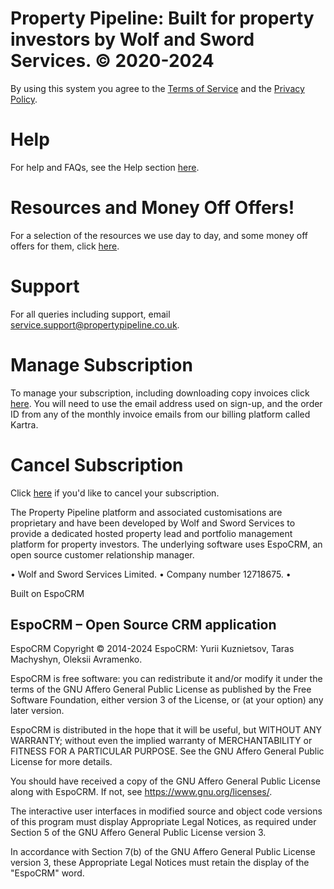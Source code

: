 # Property Pipeline: Built for property investors by Wolf and Sword Services. © 2020-2024

By using this system you agree to the [Terms of Service](https://lm.propertypipeline.co.uk/pp-terms) and the [Privacy Policy](https://lm.propertypipeline.co.uk/pp-privacy).

# Help

For help and FAQs, see the Help section [here](https://wolfandsword.kartra.com/portal/nK48O1cTRg9c/index).

# Resources and Money Off Offers!

For a selection of the resources we use day to day, and some money off offers for them, click [here](https://lm.wolfandsword.com/ppresourcesoffers).

# Support

For all queries including support, email [service.support@propertypipeline.co.uk](mailto:service.support@propertypipeline.co.uk).

# Manage Subscription

To manage your subscription, including downloading copy invoices click [here](https://wolfandsword.kartra.com/self_billing/DRswbhAOgM9c). You will need to use the email address used on sign-up, and the order ID from any of the monthly invoice emails from our billing platform called Kartra.

# Cancel Subscription

Click [here](https://lm.wolfandsword.com/crmfeedback1) if you'd like to cancel your subscription.

The Property Pipeline platform and associated customisations are proprietary and have been developed by Wolf and Sword Services to provide a dedicated hosted property lead and portfolio management platform for property investors. The underlying software uses EspoCRM, an open source customer relationship manager.

• Wolf and Sword Services Limited. • Company number 12718675. •


Built on EspoCRM


## EspoCRM – Open Source CRM application

EspoCRM Copyright © 2014-2024 EspoCRM: Yurii Kuznietsov, Taras Machyshyn, Oleksii Avramenko.

EspoCRM is free software: you can redistribute it and/or modify it under the terms of the GNU Affero General Public License as published by the Free Software Foundation, either version 3 of the License, or (at your option) any later version.

EspoCRM is distributed in the hope that it will be useful, but WITHOUT ANY WARRANTY; without even the implied warranty of MERCHANTABILITY or FITNESS FOR A PARTICULAR PURPOSE. See the GNU Affero General Public License for more details.

You should have received a copy of the GNU Affero General Public License along with EspoCRM. If not, see https://www.gnu.org/licenses/.

The interactive user interfaces in modified source and object code versions of this program must display Appropriate Legal Notices, as required under Section 5 of the GNU Affero General Public License version 3.

In accordance with Section 7(b) of the GNU Affero General Public License version 3, these Appropriate Legal Notices must retain the display of the "EspoCRM" word.
